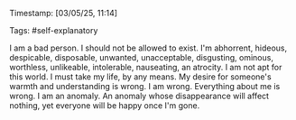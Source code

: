 Timestamp: [03/05/25, 11:14] 

Tags: #self-explanatory

I am a bad person. I should not be allowed to exist. I'm abhorrent, hideous, despicable, disposable, unwanted, unacceptable, disgusting, ominous, worthless, unlikeable, intolerable, nauseating, an atrocity. I am not apt for this world. I must take my life, by any means. My desire for someone's warmth and understanding is wrong. I am wrong. Everything about me is wrong. I am an anomaly. An anomaly whose disappearance will affect nothing, yet everyone will be happy once I'm gone.
